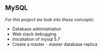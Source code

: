 ## MySQL

*For this project we look into these concepts:*
- Database administration
- Web stack debugging
- Insrallation of mysql 5.7
- Create a master - master database replica